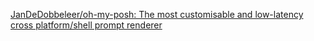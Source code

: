 
[JanDeDobbeleer/oh-my-posh: The most customisable and low-latency cross platform/shell prompt renderer](https://github.com/JanDeDobbeleer/oh-my-posh)
